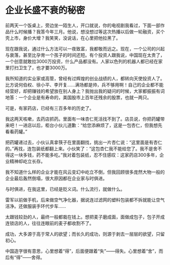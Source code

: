# 企业长盛不衰的秘密

前两天一个饭桌上，旁边坐一陌生人，开口就说，你的电视剧我看过，下面一部作品什么时候播？我答今年三月。他说，想没想过等这次热播以后做一轮融资，买个壳上市，身价大增？我笑笑，没说话，在心里把他拉黑了。 

现在跟我说，通过什么方法可以一夜致富，我都敬而远之。现在，一个公司的兴起与衰落，甚至比孕育一个孩子的时间还短。有个投资人跟我说，中国现在太贵了，一个创意就敢拉3000万投资，什么产品都没有。人家以色列的机器人都已经在家里打扫卫生了，也才要3000万。 

我所知道的实业家或高管，曾经有过辉煌的创业战绩的人，都转向天使投资人了。比方说何伯权、徐小平、李开复……满场都是帅，兵不够用啊！自己的企业都不能经营好，却把赚钱的希望放在别人身上？我抛出我的疑问的时候，大家都振振有词地答：一个企业是有寿命的，美国股市上百年还残余的股票，也就一两只。 

可是，有家药店，已经有三百多年的历史了。 

我这两天咳嗽，去药店抓药。里面有一味杏仁死活找不到了。店员说，你把药罐带来吧！一进店以后，柜台小伙儿道歉：“给您添麻烦了，这是一包杏仁，但我想先看看药罐。” 

把药罐递过去，小伙认真拿筷子在里面翻找，挑出一片杏仁说：“这里面是有杏仁的。”再找，连包装纸都翻上来。小伙笑了：“这包杏仁我不能给您了。我不是舍不得这一块多钱，药不能多吃。”我对着包装纸，忍不住感叹：这家药店300多年，企业精神却屹立长存。 

我不知道什么样的企业才能在风云变幻中屹立不倒，但我回顾很多庞然大物一般的企业最后轰然倒塌，很大原因都在企业家与时俱进。 

与时俱进，在我这里，已经是贬义词。什么流行，就做什么。 

雷军以前做手机，后来做空气净化器，据说连过滤网的塑料包装都不拆就能让空气洁净。还做服装手环代步车…… 

太跟钱较劲的人，最终一般都栽在钱上。想把麦子磨成面，面做成包子，包子开成连锁店的人，往往连眼前的麦子都收割不了。 

成功，大多源于高于常人的欲望；而长久的成功，则源于剥去一层层的欲望，只留初心。 

中国造字很有意思，心里想着“得”，后面便跟着“失”——得失。心里想着“舍”，而后有“得”——舍得。
